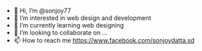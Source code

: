 - 👋 Hi, I’m @sonjoy77
- 👀 I’m interested in web design and development
- 🌱 I’m currently learning web designing
- 💞️ I’m looking to collaborate on ...
- 📫 How to reach me https://www.facebook.com/sonjoydatta.sd

<!---
sonjoy77/sonjoy77 is a ✨ special ✨ repository because its `README.md` (this file) appears on your GitHub profile.
You can click the Preview link to take a look at your changes.
--->
